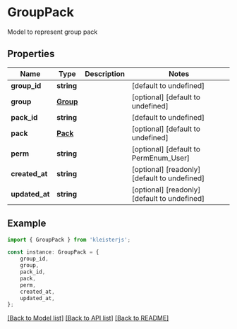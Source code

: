 # GroupPack

Model to represent group pack

## Properties

Name | Type | Description | Notes
------------ | ------------- | ------------- | -------------
**group_id** | **string** |  | [default to undefined]
**group** | [**Group**](Group.md) |  | [optional] [default to undefined]
**pack_id** | **string** |  | [default to undefined]
**pack** | [**Pack**](Pack.md) |  | [optional] [default to undefined]
**perm** | **string** |  | [optional] [default to PermEnum_User]
**created_at** | **string** |  | [optional] [readonly] [default to undefined]
**updated_at** | **string** |  | [optional] [readonly] [default to undefined]

## Example

```typescript
import { GroupPack } from 'kleisterjs';

const instance: GroupPack = {
    group_id,
    group,
    pack_id,
    pack,
    perm,
    created_at,
    updated_at,
};
```

[[Back to Model list]](../README.md#documentation-for-models) [[Back to API list]](../README.md#documentation-for-api-endpoints) [[Back to README]](../README.md)
